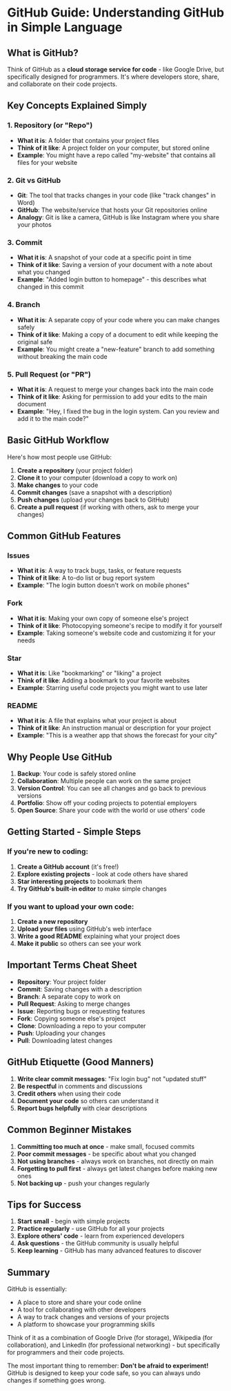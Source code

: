 # GitHub Guide: Understanding GitHub in Simple Language

## What is GitHub?

Think of GitHub as a **cloud storage service for code** - like Google Drive, but specifically designed for programmers. It's where developers store, share, and collaborate on their code projects.

## Key Concepts Explained Simply

### 1. Repository (or "Repo")
- **What it is**: A folder that contains your project files
- **Think of it like**: A project folder on your computer, but stored online
- **Example**: You might have a repo called "my-website" that contains all files for your website

### 2. Git vs GitHub
- **Git**: The tool that tracks changes in your code (like "track changes" in Word)
- **GitHub**: The website/service that hosts your Git repositories online
- **Analogy**: Git is like a camera, GitHub is like Instagram where you share your photos

### 3. Commit
- **What it is**: A snapshot of your code at a specific point in time
- **Think of it like**: Saving a version of your document with a note about what you changed
- **Example**: "Added login button to homepage" - this describes what changed in this commit

### 4. Branch
- **What it is**: A separate copy of your code where you can make changes safely
- **Think of it like**: Making a copy of a document to edit while keeping the original safe
- **Example**: You might create a "new-feature" branch to add something without breaking the main code

### 5. Pull Request (or "PR")
- **What it is**: A request to merge your changes back into the main code
- **Think of it like**: Asking for permission to add your edits to the main document
- **Example**: "Hey, I fixed the bug in the login system. Can you review and add it to the main code?"

## Basic GitHub Workflow

Here's how most people use GitHub:

1. **Create a repository** (your project folder)
2. **Clone it** to your computer (download a copy to work on)
3. **Make changes** to your code
4. **Commit changes** (save a snapshot with a description)
5. **Push changes** (upload your changes back to GitHub)
6. **Create a pull request** (if working with others, ask to merge your changes)

## Common GitHub Features

### Issues
- **What it is**: A way to track bugs, tasks, or feature requests
- **Think of it like**: A to-do list or bug report system
- **Example**: "The login button doesn't work on mobile phones"

### Fork
- **What it is**: Making your own copy of someone else's project
- **Think of it like**: Photocopying someone's recipe to modify it for yourself
- **Example**: Taking someone's website code and customizing it for your needs

### Star
- **What it is**: Like "bookmarking" or "liking" a project
- **Think of it like**: Adding a bookmark to your favorite websites
- **Example**: Starring useful code projects you might want to use later

### README
- **What it is**: A file that explains what your project is about
- **Think of it like**: An instruction manual or description for your project
- **Example**: "This is a weather app that shows the forecast for your city"

## Why People Use GitHub

1. **Backup**: Your code is safely stored online
2. **Collaboration**: Multiple people can work on the same project
3. **Version Control**: You can see all changes and go back to previous versions
4. **Portfolio**: Show off your coding projects to potential employers
5. **Open Source**: Share your code with the world or use others' code

## Getting Started - Simple Steps

### If you're new to coding:
1. **Create a GitHub account** (it's free!)
2. **Explore existing projects** - look at code others have shared
3. **Star interesting projects** to bookmark them
4. **Try GitHub's built-in editor** to make simple changes

### If you want to upload your own code:
1. **Create a new repository**
2. **Upload your files** using GitHub's web interface
3. **Write a good README** explaining what your project does
4. **Make it public** so others can see your work

## Important Terms Cheat Sheet

- **Repository**: Your project folder
- **Commit**: Saving changes with a description
- **Branch**: A separate copy to work on
- **Pull Request**: Asking to merge changes
- **Issue**: Reporting bugs or requesting features
- **Fork**: Copying someone else's project
- **Clone**: Downloading a repo to your computer
- **Push**: Uploading your changes
- **Pull**: Downloading latest changes

## GitHub Etiquette (Good Manners)

1. **Write clear commit messages**: "Fix login bug" not "updated stuff"
2. **Be respectful** in comments and discussions
3. **Credit others** when using their code
4. **Document your code** so others can understand it
5. **Report bugs helpfully** with clear descriptions

## Common Beginner Mistakes

1. **Committing too much at once** - make small, focused commits
2. **Poor commit messages** - be specific about what you changed
3. **Not using branches** - always work on branches, not directly on main
4. **Forgetting to pull first** - always get latest changes before making new ones
5. **Not backing up** - push your changes regularly

## Tips for Success

1. **Start small** - begin with simple projects
2. **Practice regularly** - use GitHub for all your projects
3. **Explore others' code** - learn from experienced developers
4. **Ask questions** - the GitHub community is usually helpful
5. **Keep learning** - GitHub has many advanced features to discover

## Summary

GitHub is essentially:
- A place to store and share your code online
- A tool for collaborating with other developers
- A way to track changes and versions of your projects
- A platform to showcase your programming skills

Think of it as a combination of Google Drive (for storage), Wikipedia (for collaboration), and LinkedIn (for professional networking) - but specifically for programmers and their code projects.

The most important thing to remember: **Don't be afraid to experiment!** GitHub is designed to keep your code safe, so you can always undo changes if something goes wrong.